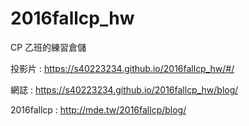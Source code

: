 # 2016fallcp_hw

CP 乙班的練習倉儲

投影片 : https://s40223234.github.io/2016fallcp_hw/#/

網誌 : https://s40223234.github.io/2016fallcp_hw/blog/

2016fallcp : http://mde.tw/2016fallcp/blog/
